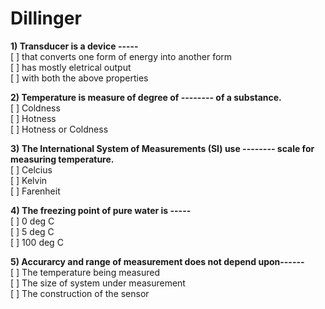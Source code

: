 # Dillinger
**1) Transducer is a device -----**<br>
[ ] that converts one form of energy into another form<br>
[ ] has mostly eletrical output<br>
[ ] with both the above properties<br>

**2) Temperature is measure of degree of -------- of a substance.**<br>
[ ] Coldness<br>
[ ] Hotness<br>
[ ] Hotness or Coldness<br>

**3) The International System of Measurements (SI) use -------- scale for measuring temperature.**<br>
[ ] Celcius<br>
[ ] Kelvin<br>
[ ] Farenheit<br>

**4) The freezing point of pure water is -----**<br>
[ ] 0 deg C<br>
[ ] 5 deg C<br>
[ ] 100 deg C<br>

**5) Accurarcy and range of measurement does not depend upon------**<br>
[ ] The temperature being measured<br>
[ ] The size of system under measurement<br>
[ ] The construction of the sensor<br>
